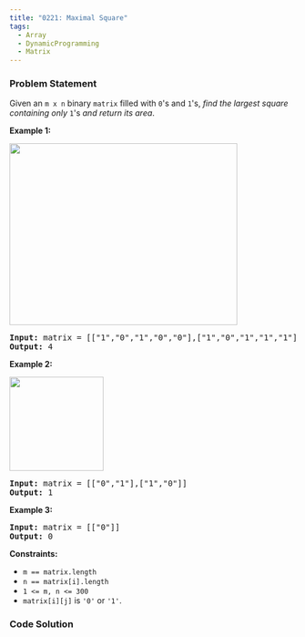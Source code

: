 ```yaml
---
title: "0221: Maximal Square"
tags:
  - Array
  - DynamicProgramming
  - Matrix
---
```

### Problem Statement

<p>Given an <code>m x n</code> binary <code>matrix</code> filled with <code>0</code>&#39;s and <code>1</code>&#39;s, <em>find the largest square containing only</em> <code>1</code>&#39;s <em>and return its area</em>.</p>


<p><strong class="example">Example 1:</strong></p>
<img alt="" src="https://assets.leetcode.com/uploads/2020/11/26/max1grid.jpg" style="width: 400px; height: 319px;" />
<pre>
<strong>Input:</strong> matrix = [[&quot;1&quot;,&quot;0&quot;,&quot;1&quot;,&quot;0&quot;,&quot;0&quot;],[&quot;1&quot;,&quot;0&quot;,&quot;1&quot;,&quot;1&quot;,&quot;1&quot;],[&quot;1&quot;,&quot;1&quot;,&quot;1&quot;,&quot;1&quot;,&quot;1&quot;],[&quot;1&quot;,&quot;0&quot;,&quot;0&quot;,&quot;1&quot;,&quot;0&quot;]]
<strong>Output:</strong> 4
</pre>

<p><strong class="example">Example 2:</strong></p>
<img alt="" src="https://assets.leetcode.com/uploads/2020/11/26/max2grid.jpg" style="width: 165px; height: 165px;" />
<pre>
<strong>Input:</strong> matrix = [[&quot;0&quot;,&quot;1&quot;],[&quot;1&quot;,&quot;0&quot;]]
<strong>Output:</strong> 1
</pre>

<p><strong class="example">Example 3:</strong></p>

<pre>
<strong>Input:</strong> matrix = [[&quot;0&quot;]]
<strong>Output:</strong> 0
</pre>


<p><strong>Constraints:</strong></p>

<ul>
	<li><code>m == matrix.length</code></li>
	<li><code>n == matrix[i].length</code></li>
	<li><code>1 &lt;= m, n &lt;= 300</code></li>
	<li><code>matrix[i][j]</code> is <code>&#39;0&#39;</code> or <code>&#39;1&#39;</code>.</li>
</ul>


### Code Solution

```python

```
